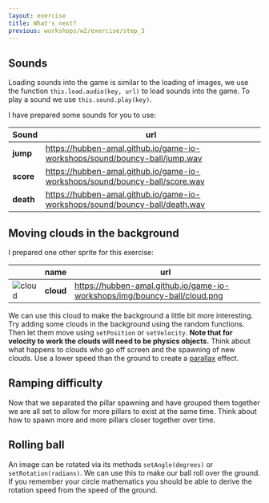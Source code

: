 ```yaml
---
layout: exercise
title: What's next?
previous: workshops/w2/exercise/step_3
---
```

## Sounds
Loading sounds into the game is similar to the loading of images, we use the function `this.load.audio(key, url)` to load sounds into the game.
To play a sound we use `this.sound.play(key)`.

I have prepared some sounds for you to use:

| Sound     | url                                                                         |
| --------- | --------------------------------------------------------------------------- |
| **jump**  | https://hubben-amal.github.io/game-io-workshops/sound/bouncy-ball/jump.wav  |
| **score** | https://hubben-amal.github.io/game-io-workshops/sound/bouncy-ball/score.wav |
| **death** | https://hubben-amal.github.io/game-io-workshops/sound/bouncy-ball/death.wav |

## Moving clouds in the background
I prepared one other sprite for this exercise:

|                                                        | name      | url                                                                       |
| ------------------------------------------------------ | --------- | ------------------------------------------------------------------------- |
| ![cloud](/game-io-workshops/img/bouncy-ball/cloud.png) | **cloud** | https://hubben-amal.github.io/game-io-workshops/img/bouncy-ball/cloud.png |

We can use this cloud to make the background a little bit more interesting.
Try adding some clouds in the background using the random functions.
Then let them move using `setPosition` or `setVelocity`.
**Note that for velocity to work the clouds will need to be physics objects.**
Think about what happens to clouds who go off screen and the spawning of new clouds.
Use a lower speed than the ground to create a [parallax](https://en.wikipedia.org/wiki/Parallax) effect.

## Ramping difficulty
Now that we separated the pillar spawning and have grouped them together we are all set to allow for more pillars to exist at the same time.
Think about how to spawn more and more pillars closer together over time.

## Rolling ball
An image can be rotated via its methods `setAngle(degrees)` or `setRotation(radians)`.
We can use this to make our ball roll over the ground.
If you remember your circle mathematics you should be able to derive the rotation speed from the speed of the ground.
